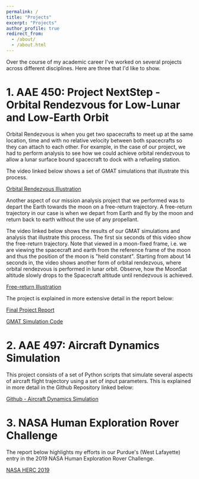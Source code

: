 ```yaml
---
permalink: /
title: "Projects"
excerpt: "Projects"
author_profile: true
redirect_from: 
  - /about/
  - /about.html
---
```


Over the course of my academic career I've worked on several projects across different disciplines. Here are three that I'd like to show.

# 1. AAE 450: Project NextStep - Orbital Rendezvous for Low-Lunar and Low-Earth Orbit

Orbital Rendezvous is when you get two spacecrafts to meet up at the same location, time and with no relative velocity between both spacecrafts so they can attach to each other. For example, in the case of our project, we had to perform analysis to see how we could achieve orbital rendezvous to allow a lunar surface bound spacecraft to dock with a refueling station.

The video linked below shows a set of GMAT simulations that illustrate this process.

[Orbital Rendezvous Illustration](https://drive.google.com/file/d/1fC9Umw4_sVfykU6PT4sL99A5xb2ANqVL/view)

Another aspect of our mission analysis project that we performed was to depart the Earth towards the moon on a free-return trajectory. A free-return trajectory in our case is when we depart from Earth and fly by the moon and return back to earth without the use of any propellant.

The video linked below shows the results of our GMAT simulations and analysis that illustrate this process. The first six seconds of this video show the free-return trajectory. Note that viewed in a moon-fixed frame, i.e. we are viewing the spacecraft and earth from the reference frame of the moon and thus the position of the moon is "held constant". Starting from about 14 seconds in, the video shows another form of orbital rendezvous, where orbital rendezvous is performed in lunar orbit. Observe, how the MoonSat altitude slowly drops to the Spacecraft altitude until rendezvous is achieved.

[Free-return Illustration](https://drive.google.com/file/d/1S-XEX5IL6Ex4s8_pnCA9ovFfcS__rXdT/view?usp=sharing)

The project is explained in more extensive detail in the report below:

[Final Project Report](https://drive.google.com/file/d/18KDvSTkez_e-awAvBRTIuSWnQADe2SOX/view)

[GMAT Simulation Code](https://github.com/ynoureddine/GMAT_OrbitalRendezvous/tree/main)

# 2. AAE 497: Aircraft Dynamics Simulation
This project consists of a set of Python scripts that simulate several aspects of aircraft flight trajectory using a set of input parameters. This is explained in more detail in the Github Repository linked below:

[Github - Aircraft Dynamics Simulation](https://github.com/ynoureddine/Aircraft-Dynamics-Simulation)

# 3. NASA Human Exploration Rover Challenge

The report below highlights my efforts in our Purdue's (West Lafayette) entry in the 2019 NASA Human Exploration Rover Challenge.

[NASA HERC 2019](https://drive.google.com/file/d/1204DI6JZW6p9wIukIiFeVCKsHY-M_5H8/view?usp=sharing)
